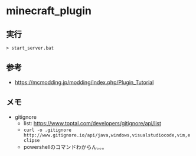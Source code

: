 ﻿# minecraft_plugin


## 実行

`> start_server.bat`

## 参考

- https://mcmodding.jp/modding/index.php/Plugin_Tutorial

## メモ

- gitignore
  - list: https://www.toptal.com/developers/gitignore/api/list
  - `curl -o .gitignore http://www.gitignore.io/api/java,windows,visualstudiocode,vim,eclipse`
  - powershellのコマンドわからん。。。

